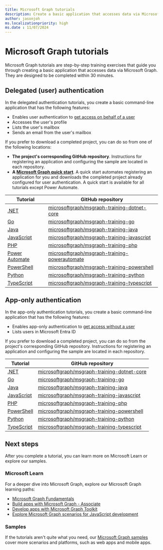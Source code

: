 ```yaml
---
title: Microsoft Graph tutorials
description: Create a basic application that accesses data via Microsoft Graph in 30 minutes by using a step-by-step Microsoft Graph tutorial.
author: jasonjoh
ms.localizationpriority: high
ms.date : 11/07/2024
---
```


# Microsoft Graph tutorials

Microsoft Graph tutorials are step-by-step training exercises that guide you through creating a basic application that accesses data via Microsoft Graph. They are designed to be completed within 30 minutes.

## Delegated (user) authentication

In the delegated authentication tutorials, you create a basic command-line application that has the following features:

- Enables user authentication to [get access on behalf of a user](auth-v2-user.md)
- Accesses the user's profile
- Lists the user's mailbox
- Sends an email from the user's mailbox

If you prefer to download a completed project, you can do so from one of the following locations:

- **The project's corresponding GitHub repository**. Instructions for registering an application and configuring the sample are located in each repository.
- **A [Microsoft Graph quick start](https://developer.microsoft.com/graph/quick-start)**. A quick start automates registering an application for you and downloads the completed project already configured for user authentication. A quick start is available for all tutorials except Power Automate.

| Tutorial | GitHub repository |
|----------|-------------------|
| [.NET](/graph/tutorials/dotnet) | [microsoftgraph/msgraph-training-dotnet-core](https://github.com/microsoftgraph/msgraph-training-dotnet) |
| [Go](/graph/tutorials/go) | [microsoftgraph/msgraph-training-go](https://github.com/microsoftgraph/msgraph-training-go) |
| [Java](/graph/tutorials/java) | [microsoftgraph/msgraph-training-java](https://github.com/microsoftgraph/msgraph-training-java) |
| [JavaScript](/graph/tutorials/javascript) | [microsoftgraph/msgraph-training-javascript](https://github.com/microsoftgraph/msgraph-training-javascript) |
| [PHP](/graph/tutorials/php) | [microsoftgraph/msgraph-training-php](https://github.com/microsoftgraph/msgraph-training-php) |
| [Power Automate](/graph/tutorials/power-automate) | [microsoftgraph/msgraph-training-powerautomate](https://github.com/microsoftgraph/msgraph-training-powerautomate) |
| [PowerShell](/graph/tutorials/powershell) | [microsoftgraph/msgraph-training-powershell](https://github.com/microsoftgraph/msgraph-training-powershell) |
| [Python](/graph/tutorials/python) | [microsoftgraph/msgraph-training-python](https://github.com/microsoftgraph/msgraph-training-python) |
| [TypeScript](/graph/tutorials/typescript) | [microsoftgraph/msgraph-training-typescript](https://github.com/microsoftgraph/msgraph-training-typescript) |

## App-only authentication

In the app-only authentication tutorials, you create a basic command-line application that has the following features:

- Enables app-only authentication to [get access without a user](auth-v2-service.md)
- Lists users in Microsoft Entra ID

If you prefer to download a completed project, you can do so from the project's corresponding GitHub repository. Instructions for registering an application and configuring the sample are located in each repository.

| Tutorial | GitHub repository |
|----------|-------------------|
| [.NET](/graph/tutorials/dotnet-app-only) | [microsoftgraph/msgraph-training-dotnet-core](https://github.com/microsoftgraph/msgraph-training-dotnet/tree/main/app-auth) |
| [Go](/graph/tutorials/go-app-only) | [microsoftgraph/msgraph-training-go](https://github.com/microsoftgraph/msgraph-training-go/tree/main/app-auth) |
| [Java](/graph/tutorials/java-app-only) | [microsoftgraph/msgraph-training-java](https://github.com/microsoftgraph/msgraph-training-java/tree/main/app-auth) |
| [JavaScript](/graph/tutorials/javascript-app-only) | [microsoftgraph/msgraph-training-javascript](https://github.com/microsoftgraph/msgraph-training-javascript/tree/main/app-auth) |
| [PHP](/graph/tutorials/php-app-only) | [microsoftgraph/msgraph-training-php](https://github.com/microsoftgraph/msgraph-training-php/tree/main/app-auth) |
| [PowerShell](/graph/tutorials/powershell-app-only) | [microsoftgraph/msgraph-training-powershell](https://github.com/microsoftgraph/msgraph-training-powershell/tree/main/app-auth) |
| [Python](/graph/tutorials/python-app-only) | [microsoftgraph/msgraph-training-python](https://github.com/microsoftgraph/msgraph-training-python/tree/main/app-auth) |
| [TypeScript](/graph/tutorials/typescript-app-only) | [microsoftgraph/msgraph-training-typescript](https://github.com/microsoftgraph/msgraph-training-typescript/tree/main/app-auth) |

## Next steps

After you complete a tutorial, you can learn more on Microsoft Learn or explore our samples.

### Microsoft Learn

For a deeper dive into Microsoft Graph, explore our Microsoft Graph learning paths:

- [Microsoft Graph Fundamentals](/training/paths/m365-msgraph-fundamentals)
- [Build apps with Microsoft Graph - Associate](/training/paths/m365-msgraph-associate)
- [Develop apps with Microsoft Graph Toolkit](/training/paths/m365-msgraph-toolkit)
- [Explore Microsoft Graph scenarios for JavaScript development](/training/paths/m365-msgraph-scenarios)

### Samples

If the tutorials aren't quite what you need, our [Microsoft Graph samples](/samples/browse/?products=ms-graph) cover more scenarios and platforms, such as web apps and mobile apps.
